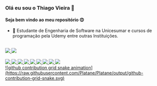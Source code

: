 ### Olá eu sou o Thiago Vieira 👋
#### Seja bem vindo ao meu repositório 😊
- 🌱 Estudante de Engenharia de Software na Unicesumar e cursos de programação pela Udemy entre outras Instituições.
<br>
<div align="left">
  <a href="https://github.com/Thiagocod">
  <img height="180em" src="https://github-readme-stats.vercel.app/api?username=ThiagoCod&show_icons=true&theme=github_dark&include_all_commits=true&count_private=true"/>
  <img height="180em" src="https://github-readme-stats.vercel.app/api/top-langs/?username=Thiagocod&layout=compact&langs_count=7&theme=github_dark"/>
</div>
<br>
<div>
    <img height="60em" src="https://cdn.jsdelivr.net/gh/devicons/devicon/icons/html5/html5-original-wordmark.svg" />
    <img height="60em" src="https://cdn.jsdelivr.net/gh/devicons/devicon/icons/css3/css3-original-wordmark.svg" />
    <img height="60em" src="https://cdn.jsdelivr.net/gh/devicons/devicon/icons/bootstrap/bootstrap-original-wordmark.svg" />
    <img height="60em" src="https://cdn.jsdelivr.net/gh/devicons/devicon/icons/javascript/javascript-original.svg" />
    <img height="60em" src="https://cdn.jsdelivr.net/gh/devicons/devicon/icons/typescript/typescript-original.svg" />
    <img height="60em" src="https://cdn.jsdelivr.net/gh/devicons/devicon/icons/nodejs/nodejs-original.svg" />
    <img height="60em" src="https://cdn.jsdelivr.net/gh/devicons/devicon/icons/mysql/mysql-original-wordmark.svg" />
    <img height="60em" src="https://cdn.jsdelivr.net/gh/devicons/devicon/icons/react/react-original-wordmark.svg" />
    <img height="60em" src="https://cdn.jsdelivr.net/gh/devicons/devicon/icons/firebase/firebase-plain-wordmark.svg" />
  
</div>
<div>
    ![github contribution grid snake animation](https://raw.githubusercontent.com/Platane/Platane/output/github-contribution-grid-snake.svg)
</div>
  
  
  
  
  
  
  
  
  
  
  
  
  
  
  
  
  
  
  <!--
**Thiagocod/Thiagocod** is a ✨ _special_ ✨ repository because its `README.md` (this file) appears on your GitHub profile.

Here are some ideas to get you started:

- 🔭 I’m currently working on ...

- 👯 I’m looking to collaborate on ...
- 🤔 I’m looking for help with ...
- 💬 Ask me about ...
- 📫 How to reach me: ...
- 😄 Pronouns: ...
- ⚡ Fun fact: ...
-->
